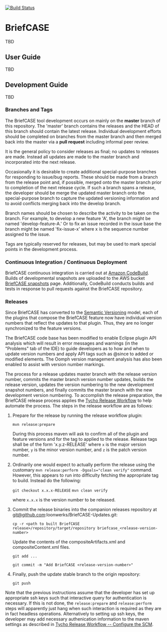 [![Build Status](https://travis-ci.org/loonwerks/BriefCASE.svg?branch=master)](https://travis-ci.org/loonwerks/BriefCASE)

# BriefCASE

TBD

## User Guide

TBD

## Development Guide

TBD

### Branches and Tags

The BriefCASE tool development occurs on mainly on the **master**
branch of this repository.  The 'master' branch contains the releases
and the HEAD of this branch should contain the latest release.
Individual development efforts should be completed on branches from
the master branch and then merged back into the master via a **pull
request** including informal peer review.

It is the general policy to consider releases as final; no updates to
releases are made.  Instead all updates are made to the master branch
and incorporated into the next release.

Occasionally it is desirable to create additional special-purpose
branches for responding to issue/bug reports.  These should be made
from a branch from the release point and, if possible, merged onto the
master branch prior to completion of the next release cycle.  If such
a branch spans a release, the developer should be merge the updated
master branch onto the special-purpose branch to capture the updated
versioning information and to avoid conflicts merging back into the
develop branch.

Branch names should be chosen to describe the activity to be taken on
the branch.  For example, to develop a new feature 'A', the branch
might be named 'develop-feature-A.'  Or to fix an issue recorded in
the issue base the branch might be named 'fix-issue-x' where x is the
sequence number assigned to the issue.

Tags are typically reserved for releases, but may be used to mark
special points in the development process.

### Continuous Integration / Continuous Deployment

BriefCASE continuous integration is carried out at
[Amazon CodeBuild](https://aws.amazon.com).  Builds of developmental
snapshots are uploaded to the AWS bucket
[BriefCASE snapshots](http://ca-trustedsystems-dev-us-east-1.s3-website-us-east-1.amazonaws.com/p2/snapshots/briefcase/) page.
Additionally, CodeBuild conducts builds and tests in response to pull
requests against the BriefCASE repository.

### Releases

Since BriefCASE has converted to the [Semantic
Versioning](https://semver.org/) model, each of the plugins that
compose the BriefCASE feature now have
individual version numbers that reflect the updates to that plugin.
Thus, they are no longer synchronized to the feature versions.

The BriefCASE code base has been modified to enable Eclipse plugin API
analysis which will result in error messages and warnings (in the
"Problems" tab of the IDE) to guide developers as to how and when to
update version numbers and apply API tags such as @since to added or
modified elements.  The Oomph version management analysis has also
been enabled to assist with version number markings.

The process for a release updates master branch with the release
version number, commits the master branch version number updates,
builds the release version, updates the version numbering to the new
development snapshot numbers, and finally commits the master branch
with the new development version numbering.  To accomplish the release
preparation, the BriefCASE release process applies the [Tycho Release
Workflow](https://wiki.eclipse.org/Tycho/Release_Workflow) to help
automate the process.  The steps in the release workflow are as
follows:

1. Prepare for the release by running the release workflow plugin:

   `mvn release:prepare`

   During this process maven will ask to confirm all of the plugin and
   feature versions and for the tag to applied to the
   release. Release tags shall be of the form 'x.y.z-RELEASE' where
   `x` is the major version number, `y` is the minor version number,
   and `z` is the patch version number.

1. Ordinarily one would expect to actually perform the release using
   the customary `mvn release:perform -Dgoals="clean verify"` command.
   However, this appears to run into difficulty fetching the appropriate
   tag to build.  Instead do the following:

   `git checkout x.x.x-RELEASE`
   `mvn clean verify`

   where `x.x.x` is the version number to be released.

1. Commit the release binaries into the companion releases repository at
   git@github.com:loonwerks/BriefCASE-Updates.git:

   `cp -r <path to built BriefCASE release>/repository/target/repository briefcase_<release-version-number>`

   Update the contents of the compositeArtifacts.xml and compositeContent.xml files.

   `git add ...`

   `git commit -m "Add BriefCASE <release-version-number>"`

1. Finally, push the update stable branch to the origin repository:

   `git push`

Note that the previous instructions assume that the developer has set
up appropriate ssh keys such that interactive query for authentication
is necessary.  If this is not done, the `release:prepare` and
`release:perform` steps will apparently just hang when such
interaction is required as they are in fact headless operations.
Alternatively to setting up ssh keys, the developer may add necessary
authenication information to the maven settings as described in [Tycho
Release Workflow -- Configure the
SCM](https://wiki.eclipse.org/Tycho/Release_Workflow#Configure_the_SCM).
